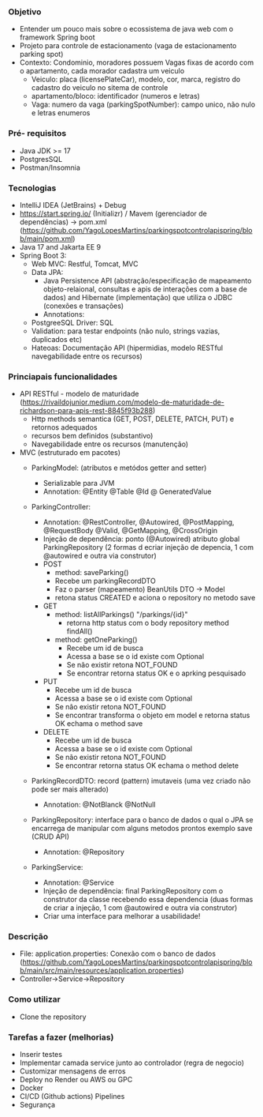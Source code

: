 ### Objetivo
 - Entender um pouco mais sobre o ecossistema de java web com o framework Spring boot
 - Projeto para controle de estacionamento (vaga de estacionamento parking spot)
 - Contexto: Condominio, moradores possuem Vagas fixas de acordo com o apartamento, cada morador cadastra um veiculo
   - Veiculo: placa (licensePlateCar), modelo, cor, marca, registro do cadastro do veiculo no sitema de controle
   - apartamento/bloco: identificador (numeros e letras)
   - Vaga: numero da vaga (parkingSpotNumber): campo unico, não nulo e letras enumeros

### Pré- requisitos
 - Java JDK >= 17
 - PostgresSQL
 - Postman/Insomnia

### Tecnologias
- IntelliJ IDEA (JetBrains) + Debug
- https://start.spring.io/ (Initializr) / Mavem (gerenciador de dependências) -> pom.xml (https://github.com/YagoLopesMartins/parkingspotcontrolapispring/blob/main/pom.xml)
- Java 17 and Jakarta EE 9
- Spring Boot 3:
  - Web MVC: Restful, Tomcat, MVC
  - Data JPA:
    - Java Persistence API (abstração/especificação de mapeamento objeto-relaional, consultas e apis de interações com a base de dados) and Hibernate (implementação) que utiliza o JDBC (conexões e transações)
    - Annotations: 
  - PostgreeSQL Driver: SQL
  - Validation: para testar endpoints (não nulo, strings vazias, duplicados etc)
  - Hateoas: Documentação API (hipermidias, modelo RESTful navegabilidade entre os recursos)

### Princiapais funcionalidades
- API RESTful - modelo de maturidade (https://rivaildojunior.medium.com/modelo-de-maturidade-de-richardson-para-apis-rest-8845f93b288)
  - Http methods semantica (GET, POST, DELETE, PATCH, PUT) e retornos adequados
  - recursos bem definidos (substantivo)
  - Navegabilidade entre os recursos (manutenção)
- MVC (estruturado em pacotes)
  - ParkingModel: (atributos e metódos getter and setter)
    - Serializable para JVM
    - Annotation: @Entity @Table @Id @ GeneratedValue
  - ParkingController:
    - Annotation: @RestController,  @Autowired, @PostMapping, @RequestBody @Valid, @GetMapping, @CrossOrigin
    - Injeção de dependência: ponto (@Autowired) atributo global ParkingRepository  (2 formas d ecriar injeção de depencia, 1 com @autowired e outra via construtor)
    - POST
      - method: saveParking()
      - Recebe um parkingRecordDTO
      - Faz o parser (mapeamento) BeanUtils DTO -> Model
      - retona status CREATED e aciona o repository no metodo save
    - GET
      - method: listAllParkings() "/parkings/{id}"
        - retorna http status com o body repository method findAll()
      - method: getOneParking()
        - Recebe um id de busca
        - Acessa a base se o id existe com Optional
        - Se não existir retona NOT_FOUND
        - Se encontrar retorna status OK e o aprking pesquisado
    - PUT
        - Recebe um id de busca
        - Acessa a base se o id existe com Optional
        - Se não existir retona NOT_FOUND
        - Se encontrar transforma o objeto em model e retorna status OK echama o method save
    - DELETE
        - Recebe um id de busca
        - Acessa a base se o id existe com Optional
        - Se não existir retona NOT_FOUND
        - Se encontrar retorna status OK echama o method delete
      
  - ParkingRecordDTO: record (pattern) imutaveis (uma vez criado não pode ser mais alterado)
    - Annotation: @NotBlanck @NotNull
  - ParkingRepository: interface para o banco de dados o qual o JPA se encarrega de manipular com alguns metodos prontos exemplo save (CRUD API)
    - Annotation: @Repository
  - ParkingService: 
    - Annotation: @Service
    - Injeção de dependência:  final ParkingRepository  com o construtor da classe recebendo essa dependencia (duas formas de criar a injeção, 1 com @autowired e outra via construtor)
    - Criar uma interface para melhorar a usabilidade!

### Descrição
- File: application.properties: Conexão com o banco de dados (https://github.com/YagoLopesMartins/parkingspotcontrolapispring/blob/main/src/main/resources/application.properties)
- Controller->Service->Repository

### Como utilizar
- Clone the repository

### Tarefas a fazer (melhorias)
- Inserir testes
- Implementar camada service junto ao controlador (regra de negocio)
- Customizar mensagens de erros
- Deploy no Render ou AWS ou GPC
- Docker
- CI/CD (Github actions) Pipelines
- Segurança
